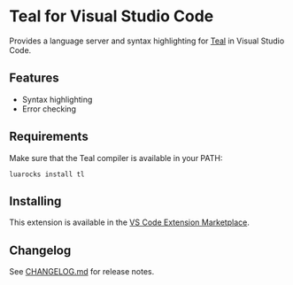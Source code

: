 # Teal for Visual Studio Code

Provides a language server and syntax highlighting for [Teal](https://github.com/teal-language/tl) in Visual Studio Code.

## Features

- Syntax highlighting
- Error checking

## Requirements

Make sure that the Teal compiler is available in your PATH:
```
luarocks install tl
```

## Installing

This extension is available in the [VS Code Extension Marketplace](https://marketplace.visualstudio.com/items?itemName=pdesaulniers.vscode-teal).

## Changelog

See [CHANGELOG.md](CHANGELOG.md) for release notes.
